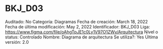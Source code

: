 # BKJ_D03

Auditado: No
Categoría: Diagramas
Fecha de creación: March 18, 2022
Fecha de última modificación: May 2, 2022
Identificador: BKJ_D03
Liga: https://www.figma.com/file/oAhgTpJE1c0Ly1V97O1ZWv/Arquitectura
Nivel o status: Controlado
Nombre: Diagrama de arquitectura
Se utiliza?: Yes
Última versión: 2.0